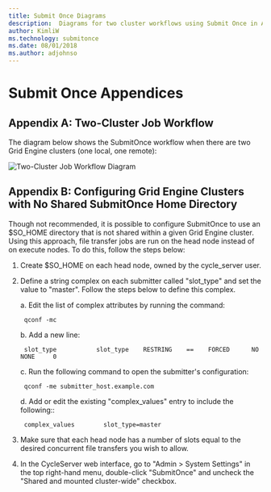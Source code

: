 ```yaml
---
title: Submit Once Diagrams
description:  Diagrams for two cluster workflows using Submit Once in Azure CycleCloud.
author: KimliW
ms.technology: submitonce
ms.date: 08/01/2018
ms.author: adjohnso
---
```

# Submit Once Appendices

## Appendix A: Two-Cluster Job Workflow

The diagram below shows the SubmitOnce workflow when there are two Grid Engine clusters (one local, one remote):

![Two-Cluster Job Workflow Diagram](~/images/two_gecluster_workflow.png)

## Appendix B: Configuring Grid Engine Clusters with No Shared SubmitOnce Home Directory

Though not recommended, it is possible to configure SubmitOnce to use an $SO_HOME directory that is not shared within a given Grid Engine cluster. Using this approach, file transfer jobs are run on the head node instead of on execute nodes. To do this, follow the steps below:

1. Create $SO_HOME on each head node, owned by the cycle_server user.

2. Define a string complex on each submitter called "slot_type" and set the value to "master". Follow the steps below to define this complex.

    a. Edit the list of complex attributes by running the command:

        qconf -mc

    b. Add a new line:

        slot_type           slot_type    RESTRING    ==    FORCED      NO         NONE     0

    c. Run the following command to open the submitter's configuration:

        qconf -me submitter_host.example.com

    d. Add or edit the existing "complex_values" entry to include the following::

        complex_values        slot_type=master

3. Make sure that each head node has a number of slots equal to the desired concurrent file transfers you wish to allow.

4. In the CycleServer web interface, go to "Admin > System Settings" in the top right-hand menu, double-click "SubmitOnce" and uncheck the "Shared and mounted cluster-wide" checkbox.
